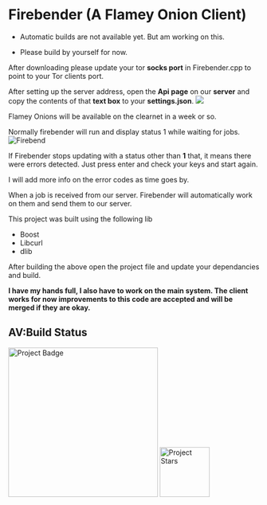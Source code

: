 # Firebender (A Flamey Onion Client)

- Automatic builds are not available yet. But am working on  this.

- Please build by yourself for now.



After downloading please update your tor **socks port** in Firebender.cpp to point to your Tor clients port.

After setting up the server address, open the **Api page** on our **server** and copy the contents of that **text box** to your **settings.json**.
![](https://i.imgur.com/Rbb0UIn.jpg)


Flamey Onions will be available on the clearnet in a week or so.

Normally firebender will run and display status 1 while waiting for jobs.
![Firebend](https://i.imgur.com/2fLKzJU.jpg "Firebend")

If Firebender stops updating with a status other than **1** that, it means there were errors detected. Just press enter and check your keys and start again.

I will add more info on the error codes as time goes by.

When a job is received from our server. Firebender will automatically work on them and send them to our server. 


This project was built using the following lib
- Boost
- Libcurl
- dlib

After building the above open the project file and update your dependancies and build.

**I have my hands full, I also have to work on the main system. The client works for now improvements to this code are accepted and will be merged if they are okay.**

## AV:Build Status

<img src="https://ci.appveyor.com/api/projects/status/github/kenkit/firebender?svg=true" alt="Project Badge" width="300">

<img src="https://img.shields.io/github/stars/kenkit/firebender.svg" alt="Project Stars" width="100">


